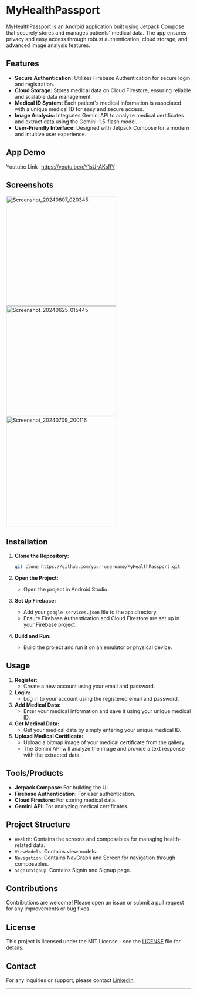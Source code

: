 
# MyHealthPassport

MyHealthPassport is an Android application built using Jetpack Compose that securely stores and manages patients' medical data. The app ensures privacy and easy access through robust authentication, cloud storage, and advanced image analysis features.

## Features

- **Secure Authentication:** Utilizes Firebase Authentication for secure login and registration.
- **Cloud Storage:** Stores medical data on Cloud Firestore, ensuring reliable and scalable data management.
- **Medical ID System:** Each patient's medical information is associated with a unique medical ID for easy and secure access.
- **Image Analysis:** Integrates Gemini API to analyze medical certificates and extract data using the Gemini-1.5-flash model.
- **User-Friendly Interface:** Designed with Jetpack Compose for a modern and intuitive user experience.

## App Demo

Youtube Link- https://youtu.be/cY1sU-AKsRY

## Screenshots

<img src="https://github.com/user-attachments/assets/19502c66-faa7-47a3-a10a-ab892dd0fe02" alt="Screenshot_20240807_020345" width="300"/>
<img src="https://github.com/user-attachments/assets/dbfce296-0321-4ad3-96de-29149b56adcf" alt="Screenshot_20240625_015445" width="300"/>
<img src="https://github.com/user-attachments/assets/76602f36-e36c-4fe6-a1f8-c319f761c2c7" alt="Screenshot_20240709_200116" width="300"/>

## Installation

1. **Clone the Repository:**
   ```bash
   git clone https://github.com/your-username/MyHealthPassport.git
   ```
2. **Open the Project:**
   - Open the project in Android Studio.

3. **Set Up Firebase:**
   - Add your `google-services.json` file to the `app` directory.
   - Ensure Firebase Authentication and Cloud Firestore are set up in your Firebase project.

4. **Build and Run:**
   - Build the project and run it on an emulator or physical device.

## Usage

1. **Register:**
   - Create a new account using your email and password.
2. **Login:**
   - Log in to your account using the registered email and password.
3. **Add Medical Data:**
   - Enter your medical information and save it using your unique medical ID.
4. **Get Medical Data:**
   - Get your medical data by simply entering your unique medical ID.
5. **Upload Medical Certificate:**
   - Upload a bitmap image of your medical certificate from the gallery.
   - The Gemini API will analyze the image and provide a text response with the extracted data.

## Tools/Products

- **Jetpack Compose:** For building the UI.
- **Firebase Authentication:** For user authentication.
- **Cloud Firestore:** For storing medical data.
- **Gemini API:** For analyzing medical certificates.

## Project Structure

  - `Health`: Contains the screens and composables for managing health-related data.
  - `ViewModels`: Contains viewmodels.
  - `Navigation`: Contains NavGraph and Screen for navigation through composables.
  - `SignInSignUp`: Contains Signin and Signup page.

## Contributions

Contributions are welcome! Please open an issue or submit a pull request for any improvements or bug fixes.

## License

This project is licensed under the MIT License - see the [LICENSE](LICENSE) file for details.

## Contact

For any inquiries or support, please contact [LinkedIn](https://www.linkedin.com/in/anurag-kanojiya-101312286/).

---
